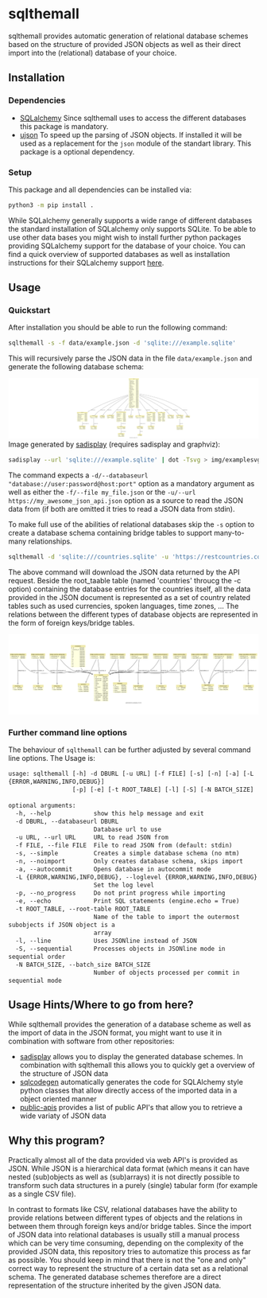 # sqlthemall

sqlthemall provides automatic generation of relational database schemes based on the structure of provided JSON objects as well as their direct import into the (relational) database of your choice.

## Installation

### Dependencies

- [SQLalchemy](https://www.sqlalchemy.org) Since sqlthemall uses to access the different databases this package is mandatory.
- [ujson](https://github.com/ultrajson/ultrajson) To speed up the parsing of JSON objects. If installed it will be used as a replacement for the `json` module of the standart library. This package is a optional dependency.

### Setup

This package and all dependencies can be installed via:
```bash
python3 -m pip install .
```

While SQLalchemy generally supports a wide range of different databases the standard installation of SQLalchemy only supports SQLite. To be able to use other data bases you might wish to install further python packages providing SQLalchemy support for the database of your choice. You can find a quick overview of supported databases as well as installation instructions for their SQLalchemy support [here](https://apache-superset.readthedocs.io/en/latest/installation.html#database-dependencies).

## Usage

### Quickstart

After installation you should be able to run the following command:

```bash
sqlthemall -s -f data/example.json -d 'sqlite:///example.sqlite'
```
This will recursively parse the JSON data in the file `data/example.json` and generate the following database schema:

![simple schema](img/example.svg)
Image generated by [sadisplay](https://github.com/GoodRx/sadisplay) (requires sadisplay and graphviz):

```bash
sadisplay --url 'sqlite:///example.sqlite' | dot -Tsvg > img/examplesvg.
```

The command expects a `-d/--databaseurl "database://user:password@host:port"` option as a mandatory argument as well as either the `-f/--file my_file.json` or the `-u/--url https://my_awesome_json_api.json` option as a source to read the JSON data from (if both are omitted it tries to read a JSON data from stdin).

To make full use of the abilities of relational databases skip the `-s` option to create a database schema containing bridge tables to support many-to-many relationships.

```bash
sqlthemall -d 'sqlite:///countries.sqlite' -u 'https://restcountries.com/v2/all' -t 'countries'
```

The above command will download the JSON data returned by the API request. Beside the root_taable table (named 'countries' throucg the -c option) containing the database entries for the countries itself, all the data provided in the JSON document is represented as a set of country related tables such as used currencies, spoken languages, time zones, ... The relations between the different types of database objects are represented in the form of foreign keys/bridge tables. 

![restcountries database schema](img/countries.svg)

### Further command line options

The behaviour of `sqlthemall` can be further adjusted by several command line options. The Usage is:

```
usage: sqlthemall [-h] -d DBURL [-u URL] [-f FILE] [-s] [-n] [-a] [-L {ERROR,WARNING,INFO,DEBUG}]
                  [-p] [-e] [-t ROOT_TABLE] [-l] [-S] [-N BATCH_SIZE]

optional arguments:
  -h, --help            show this help message and exit
  -d DBURL, --databaseurl DBURL
                        Database url to use
  -u URL, --url URL     URL to read JSON from
  -f FILE, --file FILE  File to read JSON from (default: stdin)
  -s, --simple          Creates a simple database schema (no mtm)
  -n, --noimport        Only creates database schema, skips import
  -a, --autocommit      Opens database in autocommit mode
  -L {ERROR,WARNING,INFO,DEBUG}, --loglevel {ERROR,WARNING,INFO,DEBUG}
                        Set the log level
  -p, --no_progress     Do not print progress while importing
  -e, --echo            Print SQL statements (engine.echo = True)
  -t ROOT_TABLE, --root-table ROOT_TABLE
                        Name of the table to import the outermost subobjects if JSON object is a
                        array
  -l, --line            Uses JSONline instead of JSON
  -S, --sequential      Processes objects in JSONline mode in sequential order
  -N BATCH_SIZE, --batch_size BATCH_SIZE
                        Number of objects processed per commit in sequential mode
```

## Usage Hints/Where to go from here?

While sqlthemall provides the generation of a database scheme as well as the import of data in the JSON format, you might want to use it in combination with software from other repositories:
- [sadisplay](https://github.com/GoodRx/sadisplay) allows you to display the generated database schemes. In combination with sqlthemall this allows you to quickly get a overview of the structure of JSON data
- [sqlcodegen](https://github.com/agronholm/sqlacodegen) automatically generates the code for SQLAlchemy style python classes that allow directly access of the imported data in a object oriented manner
- [public-apis](https://github.com/public-apis/public-apis) provides a list of public API's that allow you to retrieve a wide variaty of JSON data

## Why this program?

Practically almost all of the data provided via web API's is provided as JSON. While JSON is a hierarchical data format (which means it can have nested (sub)objects as well as (sub)arrays) it is not directly possible to transform such data structures in a purely (single) tabular form (for example as a single CSV file).

In contrast to formats like CSV, relational databases have the ability to provide relations between different types of objects and the relations in between them through foreign keys and/or bridge tables.
Since the import of JSON data into relational databases is usually still a manual process which can be very time consuming, depending on the complexity of the provided JSON data, this repository tries to automatize this process as far as possible. You should keep in mind that there is not the "one and only" correct way to represent the structure of a certain data set as a relational schema. The generated database schemes therefore are a direct representation of the structure inherited by the given JSON data.
